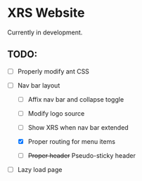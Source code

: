 # XRS Website

Currently in development.

## TODO:

- [ ] Properly modify ant CSS

- [ ] Nav bar layout

  - [ ] Affix nav bar and collapse toggle

  - [ ] Modify logo source

  - [ ] Show XRS when nav bar extended

  - [x] Proper routing for menu items

  - [ ] ~~Proper header~~ Pseudo-sticky header

- [ ] Lazy load page
